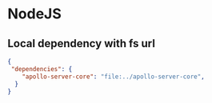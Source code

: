 # NodeJS

## Local dependency with fs url

```json
{
 "dependencies": {
    "apollo-server-core": "file:../apollo-server-core",
  }
}
```
